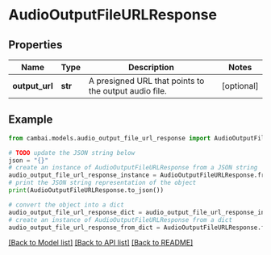# AudioOutputFileURLResponse


## Properties

Name | Type | Description | Notes
------------ | ------------- | ------------- | -------------
**output_url** | **str** | A presigned URL that points to the output audio file. | [optional] 

## Example

```python
from cambai.models.audio_output_file_url_response import AudioOutputFileURLResponse

# TODO update the JSON string below
json = "{}"
# create an instance of AudioOutputFileURLResponse from a JSON string
audio_output_file_url_response_instance = AudioOutputFileURLResponse.from_json(json)
# print the JSON string representation of the object
print(AudioOutputFileURLResponse.to_json())

# convert the object into a dict
audio_output_file_url_response_dict = audio_output_file_url_response_instance.to_dict()
# create an instance of AudioOutputFileURLResponse from a dict
audio_output_file_url_response_from_dict = AudioOutputFileURLResponse.from_dict(audio_output_file_url_response_dict)
```
[[Back to Model list]](../README.md#documentation-for-models) [[Back to API list]](../README.md#documentation-for-api-endpoints) [[Back to README]](../README.md)



